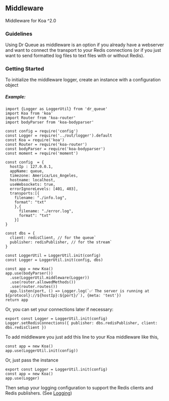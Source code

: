 ## Middleware
Middleware for Koa ^2.0

### Guidelines

Using Dr Queue as middleware is an option if you already have a webserver and want to connect the transport to your Redis connections (or if you just want to send formatted log files to text files with or without Redis).

### Getting Started

To initialize the middleware logger, create an instance with a configuration object

##### Example:
```
import {Logger as LoggerUtil} from 'dr_queue'
import Koa from 'koa'
import Router from 'koa-router'
import bodyParser from 'koa-bodyparser'

const config = require('config')
const Logger = require('../out/logger').default
const Koa = require('koa')
const Router = require('koa-router')
const bodyParser = require('koa-bodyparser')
const moment = require('moment')

const config  = {
  hostIp : 127.0.0.1,
  appName: queue,
  timezone: America/Los_Angeles,
  hostname: localhost,
  useWebsockets: true,
  errorIgnoreLevels: [401, 403],
  transports:[{
    filename: "./info.log",
    format": "txt"
    },{
      filename: "./error.log",
      format": "txt"
    }]
}

const dbs = {
  client: redisClient, // for the queue`
  publisher: redisPublisher, // for the stream`
}

const LoggerUtil = LoggerUtil.init(config)
const Logger = LoggerUtil.init(config, dbs)

const app = new Koa()
app.use(bodyParser())
  .use(LoggerUtil.middleware(Logger))
  .use(router.allowedMethods())
  .use(router.routes())
  app.listen(port, () => Logger.log(`✅ The server is running at ${protocol}://${hostIp}:${port}/`), {meta: 'test'})
return app
```


Or, you can set your connections later if necessary:
```
export const Logger = LoggerUtil.init(config)
Logger.setRedisConnections({ publisher: dbs.redisPublisher, client: dbs.redisClient })
```


To add middleware you just add this line to your Koa middleware like this,

```
const app = new Koa()
app.use(LoggerUtil.init(config))
```

Or, just pass the instance

```
export const Logger = LoggerUtil.init(config)
const app = new Koa()
app.use(Logger)
```

Then setup your logging configuration to support the Redis clients and Redis publishers.
(See [Logging](https://github.com/reduxdj/dr_queue/blob/master/LOGGING.md))
